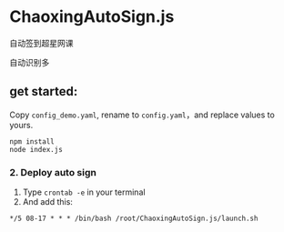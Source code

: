 # ChaoxingAutoSign.js
自动签到超星网课

自动识别多

## get started:
Copy `config_demo.yaml`, rename to `config.yaml`，and replace values to yours.

```
npm install
node index.js
```

### 2. Deploy auto sign

1. Type `crontab -e` in your terminal
2. And add this:
```
*/5 08-17 * * * /bin/bash /root/ChaoxingAutoSign.js/launch.sh
```